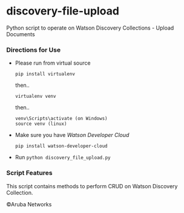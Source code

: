 # discovery-file-upload
Python script to operate on Watson Discovery Collections - Upload Documents

### Directions for Use
* Please run from virtual source
  ```
  pip install virtualenv
  ```
  then..
  ```
  virtualenv venv
  ```
  then..
  ```
  venv\Scripts\activate (on Windows)
  source venv (linux)
  ```
* Make sure you have *Watson Developer Cloud*
  ```
  pip install watson-developer-cloud
  ```
* Run ```python discovery_file_upload.py```

### Script Features
This script contains methods to perform CRUD on Watson Discovery Collection.

&copy;Aruba Networks
